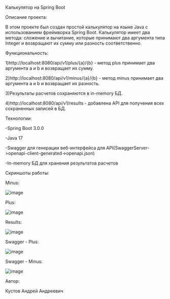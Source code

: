 Калькулятор на Spring Boot

Описание проекта:

В этом проекте был создан простой калькулятор на языке Java с использованием фреймворка Spring Boot. Калькулятор имеет два метода: сложение и вычитание, которые принимают два аргумента типа Integer и возвращают их сумму или разность соответственно.

Функциональность:

1)http://localhost:8080/api/v1/plus/{a}/{b} - метод plus принимает два аргумента a и b и возвращает их сумму.

2)http://localhost:8080/api/v1/minus/{a}/{b} - метод minus принимает два аргумента a и b и возвращает их разность.

3)Результаты расчетов сохраняются в in-memory БД.

4)http://localhost:8080/api/v1/results - добавлена API для получения всех сохраненных записей в БД.


Технологии:

-Spring Boot 3.0.0

-Java 17

-Swagger для генерации веб-интерфейса для API(SwaggerServer->openapi-client-generated->openapi.json)

-In-memory БД для хранения результатов расчетов


Скриншоты работы:

Minus:

![image](https://github.com/Andrey999r/JvaCalculator/assets/117219416/de8f579c-a857-4353-bd84-38239240ff9f)

Plus:

![image](https://github.com/Andrey999r/JvaCalculator/assets/117219416/2360817a-c95c-43b2-8462-4b572f33d81a)

Results:

![image](https://github.com/Andrey999r/JvaCalculator/assets/117219416/6e4bf4e5-0abd-40df-8d5d-c3ec4efb8976)



Swagger - Plus:

![image](https://github.com/Andrey999r/JvaCalculator/assets/117219416/607bce39-268a-48e9-b2bc-6e00c35e24eb)

Swagger - Minus:

![image](https://github.com/Andrey999r/JvaCalculator/assets/117219416/c8febc03-2f5a-4c83-9ecc-8f73d50518da)






Автор:

Кустов Андрей Андреевич
